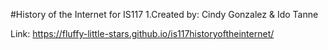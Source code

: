 #History of the Internet for IS117
1.Created by: Cindy Gonzalez & Ido Tanne

Link: https://fluffy-little-stars.github.io/is117historyoftheinternet/
